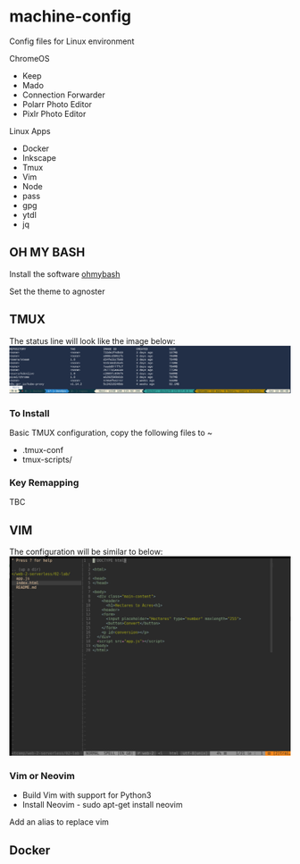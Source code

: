 # machine-config
Config files for Linux environment

ChromeOS
* Keep
* Mado
* Connection Forwarder
* Polarr Photo Editor
* Pixlr Photo Editor

Linux Apps
* Docker
* Inkscape
* Tmux
* Vim
* Node
* pass
* gpg
* ytdl
* jq


## OH MY BASH

Install the software [ohmybash](https://github.com/ohmybash)

Set the theme to agnoster

## TMUX

The status line will look like the image below:
![tmux statusline](https://github.com/rosera/machine-config/blob/master/images/tmux-statusbar.png "Tmux statusbar")

### To Install

Basic TMUX configuration, copy the following files to ~

* .tmux-conf
* tmux-scripts/

### Key Remapping
TBC


## VIM

The configuration will be similar to below:
![vim interface](https://github.com/rosera/machine-config/blob/master/images/vim-interface.png "Vim config")

### Vim or Neovim

* Build Vim with support for Python3
* Install Neovim - sudo apt-get install neovim

Add an alias to replace vim


## Docker


